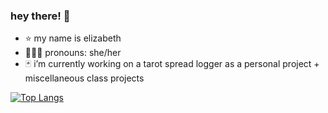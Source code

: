 ### hey there! 👋
* ⭐ my name is elizabeth
* 👩🏻‍💻 pronouns: she/her
* 🃏 i’m currently working on a tarot spread logger as a personal project + miscellaneous class projects

[![Top Langs](https://github-readme-stats.vercel.app/api/top-langs/?username=19ewalker&exclude_repo=elizabethjoan.me,rotten-potatoes-rails-intro,hw-acceptance-unit-test-cycle,hw-bdd-cucumber)](https://github.com/anuraghazra/github-readme-stats)

